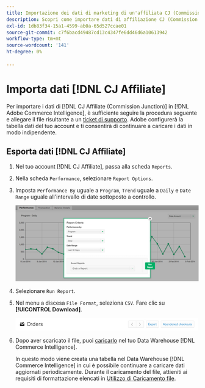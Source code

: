 ```yaml
---
title: Importazione dei dati di marketing di un'affiliata CJ (Commission Junction)
description: Scopri come importare dati di affiliazione CJ (Commission Junction) in  [!DNL Commerce Intelligence].L Commerce Intelligence].
exl-id: 1db83f34-15a1-4599-ab0a-65d527ccae01
source-git-commit: c7f6bacd49487cd13c4347fe6dd46d6a10613942
workflow-type: tm+mt
source-wordcount: '141'
ht-degree: 0%

---
```


# Importa dati [!DNL CJ Affiliate]

Per importare i dati di [!DNL CJ Affiliate (Commission Junction)] in [!DNL Adobe Commerce Intelligence], è sufficiente seguire la procedura seguente e allegare il file risultante a un [ticket di supporto](https://experienceleague.adobe.com/docs/commerce-knowledge-base/kb/troubleshooting/miscellaneous/mbi-service-policies.html). Adobe configurerà la tabella dati del tuo account e ti consentirà di continuare a caricare i dati in modo indipendente.

## Esporta dati [!DNL CJ Affiliate]

1. Nel tuo account [!DNL CJ Affiliate], passa alla scheda `Reports`.

1. Nella scheda `Performance`, selezionare `Report Options`.

1. Imposta `Performance By` uguale a `Program`, `Trend` uguale a `Daily` e `Date Range` uguale all&#39;intervallo di date sottoposto a controllo.

   ![export-cj-affiliate-data](../../../assets/export-cj-affiliate-data-1.png)<!--{:.zoom}-->

1. Selezionare `Run Report`.

1. Nel menu a discesa `File Format`, seleziona `CSV`.  Fare clic su **[!UICONTROL Download]**.

   ![esporta dati affiliate cj](../../../assets/export-an-individual-order-2.jpg)<!--{:.zoom}-->

1. Dopo aver scaricato il file, puoi [caricarlo](../connecting-data/using-file-uploader.md) nel tuo Data Warehouse [!DNL Commerce Intelligence].

   In questo modo viene creata una tabella nel Data Warehouse [!DNL Commerce Intelligence] in cui è possibile continuare a caricare dati aggiornati periodicamente. Durante il caricamento del file, attieniti ai requisiti di formattazione elencati in [Utilizzo di Caricamento file](../connecting-data/using-file-uploader.md).
